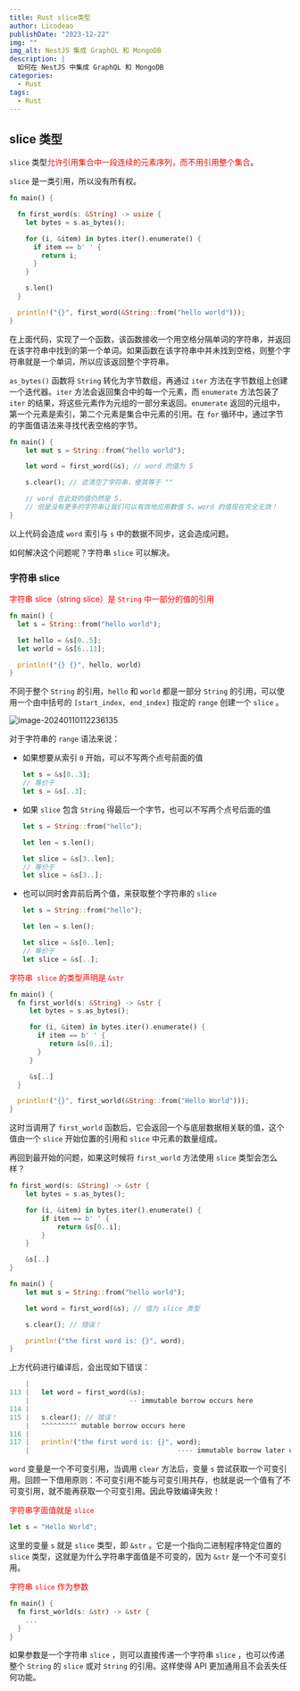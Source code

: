 ```yaml
---
title: Rust slice类型
author: Licodeao
publishDate: "2023-12-22"
img: ""
img_alt: NestJS 集成 GraphQL 和 MongoDB
description: |
  如何在 NestJS 中集成 GraphQL 和 MongoDB
categories:
  - Rust
tags:
  - Rust
---
```


## slice 类型

`slice` 类型<font color="red">允许引用集合中一段连续的元素序列，而不用引用整个集合</font>。

`slice` 是一类引用，所以没有所有权。

```rust
fn main() {

  fn first_word(s: &String) -> usize {
    let bytes = s.as_bytes();

    for (i, &item) in bytes.iter().enumerate() {
      if item == b' ' {
        return i;
      }
    }

    s.len()
  }

  println!("{}", first_word(&String::from("hello world")));
}
```

在上面代码，实现了一个函数，该函数接收一个用空格分隔单词的字符串，并返回在该字符串中找到的第一个单词。如果函数在该字符串中并未找到空格，则整个字符串就是一个单词，所以应该返回整个字符串。

`as_bytes()` 函数将 `String` 转化为字节数组，再通过 `iter` 方法在字节数组上创建一个迭代器。`iter` 方法会返回集合中的每一个元素，而 `enumerate` 方法包装了 `iter` 的结果，将这些元素作为元组的一部分来返回。`enumerate` 返回的元组中，第一个元素是索引，第二个元素是集合中元素的引用。在 `for` 循环中，通过字节的字面值语法来寻找代表空格的字节。

```rust
fn main() {
    let mut s = String::from("hello world");

    let word = first_word(&s); // word 的值为 5

    s.clear(); // 这清空了字符串，使其等于 ""

    // word 在此处的值仍然是 5，
    // 但是没有更多的字符串让我们可以有效地应用数值 5。word 的值现在完全无效！
}
```

以上代码会造成 `word` 索引与 `s` 中的数据不同步，这会造成问题。

如何解决这个问题呢？字符串 `slice` 可以解决。

### 字符串 slice

<font color="red">字符串 slice（string slice）是 `String` 中一部分的值的引用</font>

```rust
fn main() {
  let s = String::from("hello world");

  let hello = &s[0..5];
  let world = &s[6..11];

  println!("{} {}", hello, world)
}
```

不同于整个 `String` 的引用，`hello` 和 `world` 都是一部分 `String` 的引用，可以使用一个由中括号的 `[start_index, end_index]` 指定的 `range` 创建一个 `slice` 。

![image-20240110112236135](https://typora-licodeao.oss-cn-guangzhou.aliyuncs.com/typoraImg/image-20240110112236135.png)

对于字符串的 `range` 语法来说：

- 如果想要从索引 `0` 开始，可以不写两个点号前面的值

  ```rust
  let s = &s[0..3];
  // 等价于
  let s = &s[..3];
  ```

- 如果 `slice` 包含 `String` 得最后一个字节，也可以不写两个点号后面的值

  ```rust
  let s = String::from("hello");

  let len = s.len();

  let slice = &s[3..len];
  // 等价于
  let slice = &s[3..];
  ```

- 也可以同时舍弃前后两个值，来获取整个字符串的 `slice`

  ```rust
  let s = String::from("hello");

  let len = s.len();

  let slice = &s[0..len];
  // 等价于
  let slice = &s[..];
  ```

<font color="red">字符串` slice` 的类型声明是 `&str`</font>

```rust
fn main() {
  fn first_world(s: &String) -> &str {
     let bytes = s.as_bytes();

     for (i, &item) in bytes.iter().enumerate() {
       if item == b' ' {
          return &s[0..i];
       }
     }

     &s[..]
  }

  println!("{}", first_world(&String::from("Hello World")));
}
```

这时当调用了 `first_world` 函数后，它会返回一个与底层数据相关联的值，这个值由一个 `slice` 开始位置的引用和 `slice` 中元素的数量组成。

再回到最开始的问题，如果这时候将 `first_world` 方法使用 `slice` 类型会怎么样？

```rust
fn first_word(s: &String) -> &str {
    let bytes = s.as_bytes();

    for (i, &item) in bytes.iter().enumerate() {
        if item == b' ' {
            return &s[0..i];
        }
    }

    &s[..]
}

fn main() {
    let mut s = String::from("hello world");

    let word = first_word(&s); // 值为 slice 类型

    s.clear(); // 错误！

    println!("the first word is: {}", word);
}
```

上方代码进行编译后，会出现如下错误：

```rust
    |
113 |   let word = first_word(&s);
    |                         -- immutable borrow occurs here
114 |
115 |   s.clear(); // 错误！
    |   ^^^^^^^^^ mutable borrow occurs here
116 |
117 |   println!("the first word is: {}", word);
    |                                     ---- immutable borrow later used here
```

`word` 变量是一个不可变引用，当调用 `clear` 方法后，变量 `s` 尝试获取一个可变引用。回顾一下借用原则：不可变引用不能与可变引用共存，也就是说一个值有了不可变引用，就不能再获取一个可变引用。因此导致编译失败！

<font color="red">字符串字面值就是 `slice` </font>

```rust
let s = "Hello World";
```

这里的变量 `s` 就是 `slice` 类型，即 `&str` 。它是一个指向二进制程序特定位置的 `slice` 类型，这就是为什么字符串字面值是不可变的，因为 `&str` 是一个不可变引用。

<font color="red">字符串 `slice` 作为参数</font>

```rust
fn main() {
  fn first_world(s: &str) -> &str {
    ...
  }
}
```

如果参数是一个字符串 `slice` ，则可以直接传递一个字符串 `slice` ，也可以传递整个 `String` 的 `slice` 或对 `String` 的引用。这样使得 API 更加通用且不会丢失任何功能。

